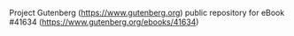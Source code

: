 Project Gutenberg (https://www.gutenberg.org) public repository for eBook #41634 (https://www.gutenberg.org/ebooks/41634)
